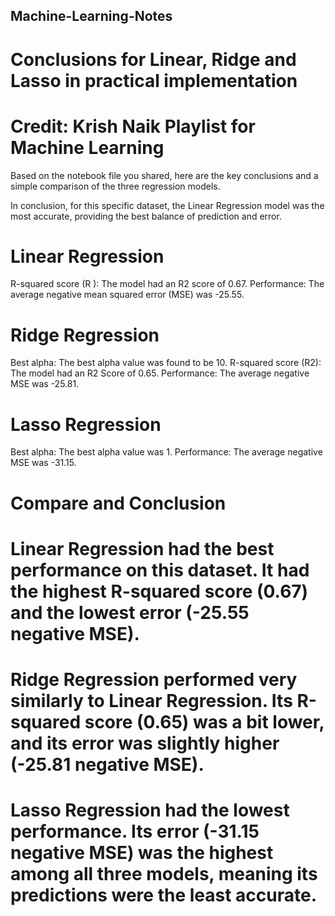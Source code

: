 ## Machine-Learning-Notes

# Conclusions for Linear, Ridge and Lasso  in practical implementation
# Credit: Krish Naik Playlist for Machine Learning
Based on the notebook file you shared, here are the key conclusions and a simple comparison of the three regression models.



In conclusion, for this specific dataset, the Linear Regression model was the most accurate, providing the best balance of prediction and error.
# Linear Regression
R-squared score (R ): The model had an R2   score of 0.67.
Performance: The average negative mean squared error (MSE) was -25.55.



# Ridge Regression
Best alpha: The best alpha value was found to be 10.
R-squared score (R2): The model had an R2 Score of 0.65.
Performance: The average negative MSE was -25.81.



# Lasso Regression
Best alpha: The best alpha value was 1.
Performance: The average negative MSE was -31.15.




# Compare and Conclusion
# Linear Regression had the best performance on this dataset. It had the highest R-squared score (0.67) and the lowest error (-25.55 negative MSE).

# Ridge Regression performed very similarly to Linear Regression. Its R-squared score (0.65) was a bit lower, and its error was slightly higher (-25.81 negative MSE).

# Lasso Regression had the lowest performance. Its error (-31.15 negative MSE) was the highest among all three models, meaning its predictions were the least accurate.
